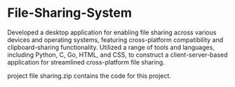# File-Sharing-System
Developed a desktop application for enabling file sharing across various devices and operating systems, featuring cross-platform compatibility and clipboard-sharing functionality.
Utilized a range of tools and languages, including Python, C, Go, HTML, and CSS, to construct a client-server-based application for streamlined cross-platform file sharing.

project file sharing.zip contains the code for this project.
